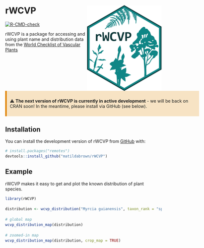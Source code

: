 
<!-- README.md is generated from README.Rmd. Please edit that file -->

# rWCVP <a href="https://matildabrown.github.io/rWCVP/"><img src="man/figures/logo.png" align="right" height="276"/></a>

<!-- badges: start -->

<!-- badges: start -->

[![R-CMD-check](https://github.com/matildabrown/rWCVP/workflows/R-CMD-check/badge.svg)](https://github.com/matildabrown/rWCVP/actions)

<!-- badges: end -->

<!-- badges: end -->

rWCVP is a package for accessing and using plant name and distribution
data from the [World Checklist of Vascular
Plants](https://powo.science.kew.org//)

<div style="background-color:#f7e3c4;overflow: auto; width: 600px;  border-left: 5px solid #e08604; text-color: black; padding: 10px; ">

:warning: **The next version of rWCVP is currently in active
development** - we will be back on CRAN soon! In the meantime, please
install via GitHub (see below).

</div>

## Installation

You can install the development version of rWCVP from
[GitHub](https://github.com/) with:

``` r
# install.packages("remotes")
devtools::install_github("matildabrown/rWCVP")
```

## Example

rWCVP makes it easy to get and plot the known distribution of plant
species.

``` r
library(rWCVP)

distribution <- wcvp_distribution("Myrcia guianensis", taxon_rank = "species")

# global map
wcvp_distribution_map(distribution)

# zoomed-in map
wcvp_distribution_map(distribution, crop_map = TRUE)
```
